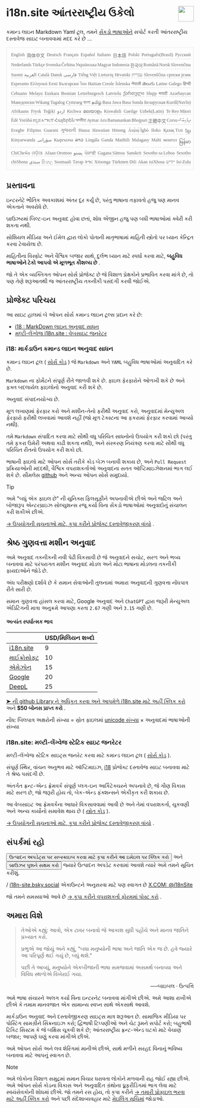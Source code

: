<h1 style="display:flex;justify-content:space-between">i18n.site આંતરરાષ્ટ્રીય ઉકેલો<img src="//p.3ti.site/logo.svg" style="user-select:none;margin-top:-1px;width:42px"></h1>

કમાન્ડ લાઇન Markdown Yaml ટૂલ, તમને [સેંકડો ભાષાઓને](/i18/LANG_CODE) સપોર્ટ કરતી આંતરરાષ્ટ્રીય દસ્તાવેજ સાઇટ બનાવવામાં મદદ કરે છે ...

<pre class="langli" style="display:flex;flex-wrap:wrap;background:transparent;border:1px solid #eee;font-size:12px;box-shadow:0 0 3px inset #eee;padding:12px 5px 4px 12px;justify-content:space-between;"><style>pre.langli i{font-weight:300;font-family:s;margin-right:2px;margin-bottom:8px;font-style:normal;color:#666;border-bottom:1px dashed #ccc;}</style><i>English</i><i>简体中文</i><i>Deutsch</i><i>Français</i><i>Español</i><i>Italiano</i><i>日本語</i><i>Polski</i><i>Português(Brasil)</i><i>Русский</i><i>Nederlands</i><i>Türkçe</i><i>Svenska</i><i>Čeština</i><i>Українська</i><i>Magyar</i><i>Indonesia</i><i>한국어</i><i>Română</i><i>Norsk</i><i>Slovenčina</i><i>Suomi</i><i>العربية</i><i>Català</i><i>Dansk</i><i>فارسی</i><i>Tiếng Việt</i><i>Lietuvių</i><i>Hrvatski</i><i>עברית</i><i>Slovenščina</i><i>српски језик</i><i>Esperanto</i><i>Ελληνικά</i><i>Eesti</i><i>Български</i><i>ไทย</i><i>Haitian Creole</i><i>Íslenska</i><i>नेपाली</i><i>తెలుగు</i><i>Latine</i><i>Galego</i><i>हिन्दी</i><i>Cebuano</i><i>Melayu</i><i>Euskara</i><i>Bosnian</i><i>Letzeburgesch</i><i>Latviešu</i><i>ქართული</i><i>Shqip</i><i>मराठी</i><i>Azərbaycan</i><i>Македонски</i><i>Wikang Tagalog</i><i>Cymraeg</i><i>বাংলা</i><i>தமிழ்</i><i>Basa Jawa</i><i>Basa Sunda</i><i>Беларуская</i><i>Kurdî(Navîn)</i><i>Afrikaans</i><i>Frysk</i><i>Toğikī</i><i>اردو</i><i>Kichwa</i><i>മലയാളം</i><i>Kiswahili</i><i>Gaeilge</i><i>Uzbek(Latin)</i><i>Te Reo Māori</i><i>Èdè Yorùbá</i><i>ಕನ್ನಡ</i><i>አማርኛ</i><i>Հայերեն</i><i>অসমীয়া</i><i>Aymar Aru</i><i>Bamanankan</i><i>Bhojpuri</i><i>正體中文</i><i>Corsu</i><i>ދިވެހިބަސް</i><i>Eʋegbe</i><i>Filipino</i><i>Guarani</i><i>ગુજરાતી</i><i>Hausa</i><i>Hawaiian</i><i>Hmong</i><i>Ásụ̀sụ́ Ìgbò</i><i>Iloko</i><i>Қазақ Тілі</i><i>ខ្មែរ</i><i>Kinyarwanda</i><i>سۆرانی</i><i>Кыргызча</i><i>ລາວ</i><i>Lingála</i><i>Ganda</i><i>Maithili</i><i>Malagasy</i><i>Malti</i><i>монгол</i><i>မြန်မာ</i><i>ChiCheŵa</i><i>ଓଡ଼ିଆ</i><i>Afaan Oromoo</i><i>پښتو</i><i>ਪੰਜਾਬੀ</i><i>Gagana Sāmoa</i><i>Sanskrit</i><i>Sesotho sa Leboa</i><i>Sesotho</i><i>chiShona</i><i>سنڌي</i><i>සිංහල</i><i>Soomaali</i><i>Татар</i><i>ትግር</i><i>Xitsonga</i><i>Türkmen Dili</i><i>Akan</i><i>isiXhosa</i><i>ייִדיש</i><i>Isi-Zulu</i></pre>

## પ્રસ્તાવના

ઇન્ટરનેટે ભૌતિક અવકાશમાં અંતર દૂર કર્યું છે, પરંતુ ભાષાના તફાવતો હજુ પણ માનવ એકતાને અવરોધે છે.

બ્રાઉઝરમાં બિલ્ટ-ઇન અનુવાદ હોવા છતાં, શોધ એંજીન હજુ પણ બધી ભાષાઓમાં ક્વેરી કરી શકતા નથી.

સોશિયલ મીડિયા અને ઈમેલ દ્વારા લોકો પોતાની માતૃભાષામાં માહિતી સ્ત્રોતો પર ધ્યાન કેન્દ્રિત કરવા ટેવાયેલા છે.

માહિતીના વિસ્ફોટ અને વૈશ્વિક બજાર સાથે, દુર્લભ ધ્યાન માટે સ્પર્ધા કરવા માટે, **બહુવિધ ભાષાઓને ટેકો આપવો એ મૂળભૂત કૌશલ્ય છે** .

જો તે એક વ્યક્તિગત ઓપન સોર્સ પ્રોજેક્ટ છે જે વિશાળ પ્રેક્ષકોને પ્રભાવિત કરવા માંગે છે, તો પણ તેણે શરૂઆતથી જ આંતરરાષ્ટ્રીય તકનીકી પસંદગી કરવી જોઈએ.

## <a rel=id href="#project" id="project"></a> પ્રોજેક્ટ પરિચય

આ સાઇટ હાલમાં બે ઓપન સોર્સ કમાન્ડ લાઇન ટૂલ્સ પ્રદાન કરે છે:

* [i18 : MarkDown લાઇન અનુવાદ સાધન](/i18/feature)
* [મલ્ટી-લેંગ્વેજ i18n.site : વેબસાઇટ જનરેટર](/i18n.site)

### <a rel=id href="#i18" id="i18"></a> i18: માર્કડાઉન કમાન્ડ લાઇન અનુવાદ સાધન

કમાન્ડ લાઇન ટૂલ ( [સોર્સ કોડ](https://github.com/i18n-site/rust/tree/main/i18) ) જે `Markdown` અને `YAML` બહુવિધ ભાષાઓમાં અનુવાદિત કરે છે.

`Markdown` ના ફોર્મેટને સંપૂર્ણ રીતે જાળવી શકે છે. ફાઇલ ફેરફારોને ઓળખી શકે છે અને ફક્ત બદલાયેલ ફાઇલોનો અનુવાદ કરી શકે છે.

અનુવાદ સંપાદનયોગ્ય છે.

મૂળ લખાણમાં ફેરફાર કરો અને મશીન-તેનો ફરીથી અનુવાદ કરો, અનુવાદમાં મેન્યુઅલ ફેરફારો ફરીથી લખવામાં આવશે નહીં (જો મૂળ ટેક્સ્ટના આ ફકરામાં ફેરફાર કરવામાં આવ્યો નથી).

તમે `Markdown` સંપાદિત કરવા માટે સૌથી વધુ પરિચિત સાધનોનો ઉપયોગ કરી શકો છો (પરંતુ તમે ફકરા ઉમેરી અથવા કાઢી શકતા નથી), અને સંસ્કરણ નિયંત્રણ કરવા માટે સૌથી વધુ પરિચિત રીતનો ઉપયોગ કરી શકો છો.

ભાષાની ફાઇલો માટે ઓપન સોર્સ તરીકે કોડ બેઝ બનાવી શકાય છે, અને `Pull Request` પ્રક્રિયાઓની મદદથી, વૈશ્વિક વપરાશકર્તાઓ અનુવાદના સતત ઑપ્ટિમાઇઝેશનમાં ભાગ લઈ શકે છે. સીમલેસ [github](//github.com) અને અન્ય ઓપન સોર્સ સમુદાયો.

> [!TIP]
> અમે "બધું એક ફાઇલ છે" ની યુનિક્સ ફિલસૂફીને અપનાવીએ છીએ અને જટિલ અને બોજારૂપ એન્ટરપ્રાઇઝ સોલ્યુશન્સ રજૂ કર્યા વિના સેંકડો ભાષાઓમાં અનુવાદોનું સંચાલન કરી શકીએ છીએ.

[→ ઉપયોગની સૂચનાઓ માટે, કૃપા કરીને પ્રોજેક્ટ દસ્તાવેજીકરણ વાંચો](/i18) .

## શ્રેષ્ઠ ગુણવત્તા મશીન અનુવાદ

અમે અનુવાદ તકનીકની નવી પેઢી વિકસાવી છે જે અનુવાદને સચોટ, સરળ અને ભવ્ય બનાવવા માટે પરંપરાગત મશીન અનુવાદ મોડલ અને મોટા ભાષાના મોડલના તકનીકી ફાયદાઓને જોડે છે.

અંધ પરીક્ષણો દર્શાવે છે કે સમાન સેવાઓની તુલનામાં અમારા અનુવાદની ગુણવત્તા નોંધપાત્ર રીતે સારી છે.

સમાન ગુણવત્તા હાંસલ કરવા માટે, Google અનુવાદ અને `ChatGPT` દ્વારા જરૂરી મેન્યુઅલ એડિટિંગની માત્રા અનુક્રમે આપણા કરતા `2.67` ગણી અને `3.15` ગણી છે.

#### <a rel=id href="#price" id="price"></a> અત્યંત સ્પર્ધાત્મક ભાવ

|                                                                                   | USD/મિલિયન શબ્દો |
| --------------------------------------------------------------------------------- | ------------- |
| [i18n.site](https://i18n.site)                                                    | 9             |
| [માઈક્રોસોફ્ટ](https://azure.microsoft.com/pricing/details/cognitive-services/translator) | 10            |
| [એમેઝોન](https://aws.amazon.com/translate/pricing)                                | 15            |
| [Google](https://cloud.google.com/translate/pricing)                                | 20            |
| [DeepL](https://www.deepl.com/zh/pro#developer)                                  | 25            |

[➤ ની github Library ને અધિકૃત કરવા અને આપમેળે i18n.site માટે અહીં ક્લિક કરો](https://github.com/login/oauth/authorize?client_id=Ov23liuGAmK0plc9FgB3&amp;scope=user:email,user:follow,public_repo) અને **$50 બોનસ પ્રાપ્ત કરો** .

નોંધ: બિલપાત્ર અક્ષરોની સંખ્યા = સ્રોત ફાઇલમાં [unicode સંખ્યા](https://en.wikipedia.org/wiki/Unicode) × અનુવાદમાં ભાષાઓની સંખ્યા

### i18n.site: મલ્ટી-લેંગ્વેજ સ્ટેટિક સાઇટ જનરેટર

મલ્ટી-લેંગ્વેજ સ્ટેટિક સાઇટ્સ જનરેટ કરવા માટે કમાન્ડ લાઇન ટૂલ ( [સોર્સ કોડ](https://github.com/i18n-site/rust/tree/main/i18n-site) ).

સંપૂર્ણ સ્થિર, વાંચન અનુભવ માટે ઑપ્ટિમાઇઝ, [i18](#i18) પ્રોજેક્ટ દસ્તાવેજ સાઇટ બનાવવા માટે તે શ્રેષ્ઠ પસંદગી છે.

અંતર્ગત ફ્રન્ટ-એન્ડ ફ્રેમવર્ક સંપૂર્ણ પ્લગ-ઇન આર્કિટેક્ચરને અપનાવે છે, જે ગૌણ વિકાસ માટે સરળ છે, જો જરૂરી હોય તો, બેક-એન્ડ ફંક્શન્સને એકીકૃત કરી શકાય છે.

આ વેબસાઇટ આ ફ્રેમવર્કના આધારે વિકસાવવામાં આવી છે અને તેમાં વપરાશકર્તા, ચુકવણી અને અન્ય કાર્યોનો સમાવેશ થાય છે ( [સ્ત્રોત કોડ](/i18n.site/c/src) ).

[→ ઉપયોગની સૂચનાઓ માટે, કૃપા કરીને પ્રોજેક્ટ દસ્તાવેજીકરણ વાંચો](/i18n.site) .

## સંપર્કમાં રહો

<button onclick="mailsub()">ઉત્પાદન અપડેટ્સ પર સબ્સ્ક્રાઇબ કરવા માટે કૃપા કરીને આ ઇમેઇલ પર ક્લિક કરો</button> અને <button onclick="webpush()">બ્રાઉઝર પુશને સક્ષમ કરો</button> જ્યારે ઉત્પાદન અપડેટ કરવામાં આવશે ત્યારે અમે તમને સૂચિત કરીશું.

/ [i18n-site.bsky.social](https://bsky.app/profile/i18n-site.bsky.social) એકાઉન્ટને અનુસરવા માટે પણ સ્વાગત છે [X.COM: @i18nSite](https://x.com/i18nSite)

જો તમને સમસ્યાઓ આવે છે [→ કૃપા કરીને વપરાશકર્તા ફોરમમાં પોસ્ટ કરો](https://groups.google.com/u/1/g/i18n) .

## અમારા વિશે

> તેઓએ કહ્યું: આવો, એક ટાવર બનાવો જે આકાશ સુધી પહોંચે અને માનવ જાતિને પ્રખ્યાત કરો.
>
> પ્રભુએ આ જોયું અને કહ્યું, "બધા મનુષ્યોની ભાષા અને જાતિ એક જ છે. હવે જ્યારે આ પરિપૂર્ણ થઈ ગયું છે, બધું થશે."
>
> પછી તે આવ્યું, મનુષ્યોને એકબીજાની ભાષા સમજવામાં અસમર્થ બનાવ્યા અને વિવિધ સ્થળોએ વિખેરાઈ ગયા.

<p style="text-align:right">──બાઇબલ · ઉત્પત્તિ</p>

અમે ભાષા સંચારને અલગ કર્યા વિના ઇન્ટરનેટ બનાવવા માંગીએ છીએ.
અમે આશા રાખીએ છીએ કે તમામ માનવજાત એક સામાન્ય સ્વપ્ન સાથે એકસાથે આવશે.

માર્કડાઉન અનુવાદ અને દસ્તાવેજીકરણ સાઇટ્સ માત્ર શરૂઆત છે.
સામાજિક મીડિયા પર પોસ્ટિંગ સામગ્રીને સિંક્રનાઇઝ કરો;
દ્વિભાષી ટિપ્પણીઓ અને ચેટ રૂમને સપોર્ટ કરો;
બહુભાષી ટિકિટ સિસ્ટમ કે જે બક્ષિસ ચૂકવી શકે છે;
આંતરરાષ્ટ્રીય ફ્રન્ટ-એન્ડ ઘટકો માટે વેચાણ બજાર;
આપણે ઘણું કરવા માંગીએ છીએ.

અમે ઓપન સોર્સ અને લવ શેરિંગમાં માનીએ છીએ,
સાથે મળીને સરહદ વિનાનું ભવિષ્ય બનાવવા માટે આપનું સ્વાગત છે.

> [!NOTE]
> અમે લોકોના વિશાળ સમુદ્રમાં સમાન વિચાર ધરાવતા લોકોને મળવાની રાહ જોઈ રહ્યા છીએ.
> અમે ઓપન સોર્સ કોડના વિકાસ અને અનુવાદિત ગ્રંથોના પ્રૂફરીડિંગમાં ભાગ લેવા માટે સ્વયંસેવકોની શોધમાં છીએ.
> જો તમને રસ હોય, તો કૃપા કરીને [→ તમારી પ્રોફાઇલ ભરવા માટે અહીં ક્લિક કરો](https://ggl.link/i18n) અને પછી સંદેશાવ્યવહાર માટે [મેઇલિંગ સૂચિમાં](https://groups.google.com/u/2/g/i18n-site) જોડાઓ.